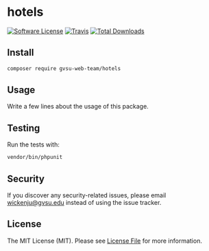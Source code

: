 # hotels

[![Software License](https://img.shields.io/badge/license-MIT-brightgreen.svg?style=flat-square)](LICENSE.md)
[![Travis](https://img.shields.io/travis/gvsu-web-team/hotels.svg?style=flat-square)]()
[![Total Downloads](https://img.shields.io/packagist/dt/gvsu-web-team/hotels.svg?style=flat-square)](https://packagist.org/packages/gvsu-web-team/hotels)


## Install

```bash
composer require gvsu-web-team/hotels
```


## Usage

Write a few lines about the usage of this package.


## Testing

Run the tests with:

```bash
vendor/bin/phpunit
```

## Security

If you discover any security-related issues, please email wickenju@gvsu.edu instead of using the issue tracker.


## License

The MIT License (MIT). Please see [License File](/LICENSE.md) for more information.